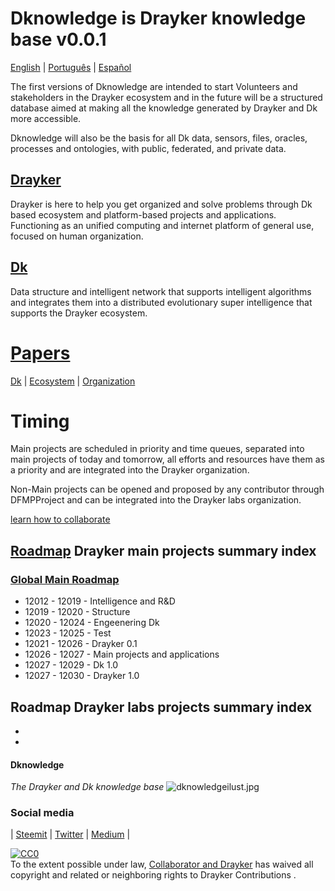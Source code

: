 # Dknowledge is Drayker knowledge base v0.0.1

[English](./README.md) | [Português](./README.PT.md) |  [Español](./README.ES.md)

The first versions of Dknowledge are intended to start Volunteers and stakeholders in the Drayker ecosystem and in the future will be a structured database aimed at making all the knowledge generated by Drayker and Dk more accessible.

Dknowledge will also be the basis for all Dk data, sensors, files, oracles, processes and ontologies, with public, federated, and private data.

##  [Drayker](./papers/)
Drayker is here to help you get organized and solve problems through Dk based ecosystem and platform-based projects and applications. Functioning as an unified computing and internet platform of general use, focused on human organization.

##  [Dk](./papers/dk)
Data structure and intelligent network that supports intelligent algorithms and integrates them into a distributed evolutionary super intelligence that supports the Drayker ecosystem.


# [Papers](./papers)
[Dk](./papers/dk) | [Ecosystem](./papers/ecosystem) | [Organization](./papers/organization)

# Timing
Main projects are scheduled in priority and time queues, separated into main projects of today and tomorrow, all efforts and resources have them as a priority and are integrated into the Drayker organization.

Non-Main projects can be opened and proposed by any contributor through DFMPProject and can be integrated into the Drayker labs organization.

[learn how to collaborate](./CONTRIBUTING.md)
 
## [Roadmap](./roadmap) Drayker main projects summary index 
 
### [Global Main Roadmap](/roadmap/global-main-roadmap.md)

- 12012 - 12019 - Intelligence and R&D
- 12019 - 12020 -  Structure  
- 12020 - 12024 - Engeenering Dk
- 12023 - 12025 - Test
- 12021 - 12026 - Drayker 0.1
- 12026 - 12027 - Main projects and applications   
- 12027 - 12029 - Dk 1.0
- 12027 - 12030 - Drayker 1.0

## Roadmap Drayker labs projects summary index 
-
-



#### Dknowledge
*The Drayker and Dk knowledge base*
![dknowledgeilust.jpg](https://i.pinimg.com/originals/83/ac/a7/83aca7427989b6dde80489b2f3a5f7a8.jpg)

### Social media 
| [Steemit](https://steemit.com/@drayker) | [Twitter](https://twitter.com/Draykerdk) |  [Medium](https://medium.com/drayker) |



<p xmlns:dct="https://purl.org/dc/terms/">
  <a rel="license"
     href="https://creativecommons.org/publicdomain/zero/1.0/">
    <img src="https://i.creativecommons.org/p/zero/1.0/88x31.png" style="border-style: none;" alt="CC0" />
  </a>
  <br />
  To the extent possible under law,
  <a rel="dct:publisher"
     href="https://github.com/draykerdk">
    <span property="dct:title">Collaborator and Drayker</span></a>
  has waived all copyright and related or neighboring rights to
  <span property="dct:title">Drayker Contributions </span>.
</p>
